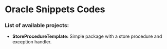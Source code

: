 # Oracle Snippets Codes

### List of available projects:

 * **StoreProcedureTemplate:** Simple package with a store procedure and exception handler.